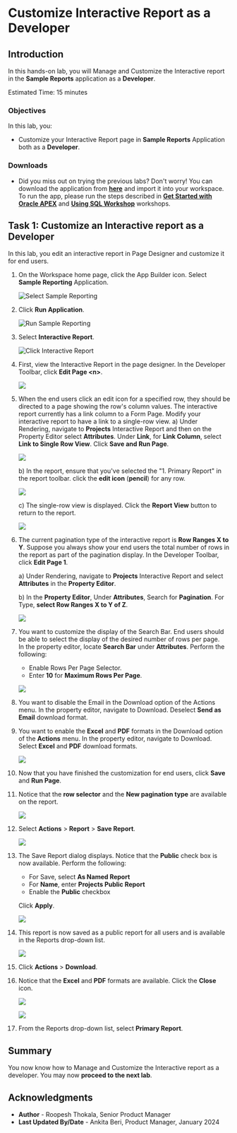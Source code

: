 # Customize Interactive Report as a Developer

## Introduction

In this hands-on lab, you will Manage and Customize the Interactive report in the **Sample Reports** application as a **Developer**.

Estimated Time: 15 minutes

### Objectives

In this lab, you:
- Customize your Interactive Report page in **Sample Reports** Application both as a **Developer**.

### Downloads

- Did you miss out on trying the previous labs? Don't worry! You can download the application from **[here](files/sample-reporting-1.sql)** and import it into your workspace. To run the app, please run the steps described in **[Get Started with Oracle APEX](https://apexapps.oracle.com/pls/apex/r/dbpm/livelabs/run-workshop?p210_wid=3509)** and **[Using SQL Workshop](https://apexapps.oracle.com/pls/apex/r/dbpm/livelabs/run-workshop?p210_wid=3524)** workshops.


## Task 1: Customize an Interactive report as a Developer

In this lab, you edit an interactive report in Page Designer and customize it for end users.

1. On the Workspace home page, click the App Builder icon. Select **Sample Reporting** Application.

    ![Select Sample Reporting](images/sample-reporting.png " ")

2. Click **Run Application**.

    ![Run Sample Reporting](images/run-sample-reporting.png " ")

3. Select **Interactive Report**.

    ![Click Interactive Report](images/select-sample-reporting.png " ")

4. First, view the Interactive Report in the page designer. In the Developer Toolbar,
   click **Edit Page \<n\>**.

    ![](images/click-page1.png " ")  

5. When the end users click an edit icon for a specified row, they should be directed to a page showing the row's column values. The interactive report currently has a link column to a Form Page. Modify your interactive report to have a link to a single-row view.
    a) Under Rendering, navigate to **Projects** Interactive Report and then on the Property Editor select **Attributes**. Under **Link**, for **Link Column**, select **Link to Single Row View**. Click **Save and Run Page**.

    ![](images/change-srw.png " ")

    b)  In the report, ensure that you've selected the "1. Primary Report" in the report toolbar. click the **edit icon** (**pencil**) for any row.

    ![](images/view-srw1.png " ")

    c) The single-row view is displayed. Click the **Report View** button to return to the report.

    ![](images/view-srw2.png " ")

6. The current pagination type of the interactive report is **Row Ranges X to Y**. Suppose you always show your end users the total number of rows in the report as part of the pagination display. In the Developer Toolbar, click **Edit Page 1**.  

    a) Under Rendering, navigate to **Projects** Interactive Report and select **Attributes** in the **Property Editor**.  

    b) In the **Property Editor**, Under **Attributes**, Search for **Pagination**. For Type, **select Row Ranges X to Y of Z**.

    ![](images/change-pagination.png " ")

7. You want to customize the display of the Search Bar. End users should be able to select the display of the desired number of rows per page.  
    In the property editor, locate **Search Bar** under **Attributes**. Perform the following:

    - Enable Rows Per Page Selector.
    - Enter **10** for **Maximum Rows Per Page**.

    ![](images/enable-rpp.png " ")

8. You want to disable the Email in the Download option of the Actions menu. In the property editor, navigate to Download. Deselect **Send as Email** download format.

9. You want to enable the **Excel** and **PDF** formats in the Download option of the **Actions** menu. In the property editor, navigate to Download. Select **Excel** and **PDF** download formats.

    ![](images/disable-email1.png " ")

10. Now that you have finished the customization for end users, click **Save** and **Run Page**.

11. Notice that the **row selector** and the **New pagination type** are available on the report.

    ![](images/run-ir13.png " ")

12. Select **Actions** > **Report** > **Save Report**.

    ![](images/save-report2.png " ")

13. The Save Report dialog displays. Notice that the **Public** check box is now available. Perform the following:

    - For Save, select **As Named Report**
    - For **Name**, enter **Projects Public Report**
    - Enable the **Public** checkbox

    Click **Apply**.

    ![](images/save-report4.png " ")

14. This report is now saved as a public report for all users and is available in the Reports drop-down list.

    ![](images/view-public-report.png " ")

15. Click **Actions** > **Download**.

16. Notice that the **Excel** and **PDF** formats are available. Click the **Close** icon.

    ![](images/view-download1.png " ")

    ![](images/save-report5.png " ")

17. From the Reports drop-down list, select **Primary Report**.

## Summary

You now know how to Manage and Customize the Interactive report as a developer. You may now **proceed to the next lab**.

## Acknowledgments

- **Author** - Roopesh Thokala, Senior Product Manager
- **Last Updated By/Date** - Ankita Beri, Product Manager, January 2024
